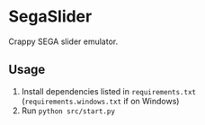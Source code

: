 # SegaSlider

Crappy SEGA slider emulator.

## Usage

1. Install dependencies listed in `requirements.txt` (`requirements.windows.txt` if on Windows)
2. Run `python src/start.py`
